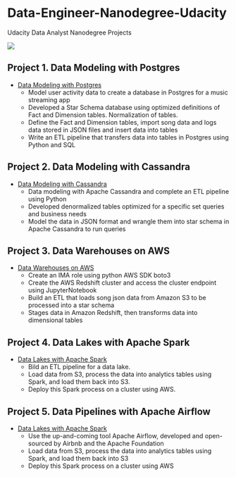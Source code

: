 # Data-Engineer-Nanodegree-Udacity
Udacity Data Analyst Nanodegree Projects

<img src="https://media-exp1.licdn.com/dms/image/C5612AQG2UUbFIFjo5Q/article-inline_image-shrink_1500_2232/0?e=1591833600&v=beta&t=YHNZbwDRffFK2aju70KOiAHJaGhXJHFIEelo8i_sIAA">

## Project 1. Data Modeling with Postgres
- <A href='https://github.com/yumengdong/Data-Engineer-Nanodegree-Udacity/blob/master/Project_data%20modeling%20with%20postgres'>Data Modeling with Postgres</A><BR>
  - Model user activity data to create a database in Postgres for a music streaming app
  - Developed a Star Schema database using optimized definitions of Fact and Dimension tables. Normalization of tables.
  - Define the Fact and Dimension tables, import song data and logs data stored in JSON files and insert data into tables
  - Write an ETL pipeline that transfers data into tables in Postgres using Python and SQL
  
## Project 2. Data Modeling with Cassandra
- <A href='https://github.com/yumengdong/Data-Engineer-Nanodegree-Udacity/tree/master/Project_Data%20Modeling%20with%20Apache%20Cassandra'>Data Modeling with Cassandra</A><BR>
  - Data modeling with Apache Cassandra and complete an ETL pipeline using Python
  - Developed denormalized tables optimized for a specific set queries and business needs
  - Model the data in JSON format and wrangle them into star schema in Apache Cassandra to run queries

## Project 3. Data Warehouses on AWS
- <A href='https://github.com/yumengdong/Data-Engineer-Nanodegree-Udacity/blob/master/Project_Data%20Warehouse'>Data Warehouses on AWS</A><BR>
  - Create an IMA role using python AWS SDK boto3
  - Create the AWS Redshift cluster and access the cluster endpoint using JupyterNotebook
  - Build an ETL that loads song json data from Amazon S3 to be processed into a star schema
  - Stages data in Amazon Redshift, then transforms data into dimensional tables

## Project 4. Data Lakes with Apache Spark
- <A href='https://github.com/yumengdong/Data-Engineer-Nanodegree-Udacity/blob/master/Project_Data%20Warehouse'>Data Lakes with Apache Spark</A><BR>
  - Bild an ETL pipeline for a data lake. 
  - Load data from S3, process the data into analytics tables using Spark, and load them back into S3. 
  - Deploy this Spark process on a cluster using AWS.
  
## Project 5. Data Pipelines with Apache Airflow
- <A href='https://github.com/yumengdong/Data-Engineer-Nanodegree-Udacity/blob/master/Project_Data%20Warehouse'>Data Lakes with Apache Spark</A><BR>
  - Use the up-and-coming tool Apache Airflow, developed and open-sourced by Airbnb and the Apache Foundation
  - Load data from S3, process the data into analytics tables using Spark, and load them back into S3
  - Deploy this Spark process on a cluster using AWS
